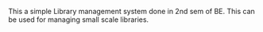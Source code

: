 This a simple Library management system done in 2nd sem of BE. This can be used for managing small scale libraries.
